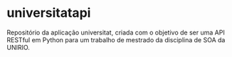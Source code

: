 # universitatapi
Repositório da aplicação universitat, criada com o objetivo de ser uma API RESTful em Python para um trabalho de mestrado da disciplina de SOA da UNIRIO.
